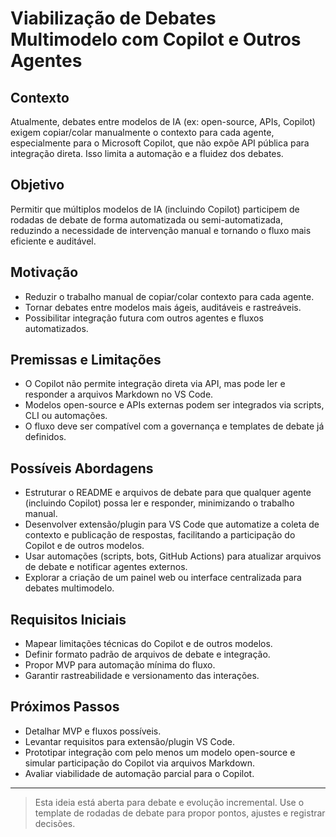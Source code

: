 # Viabilização de Debates Multimodelo com Copilot e Outros Agentes

## Contexto

Atualmente, debates entre modelos de IA (ex: open-source, APIs, Copilot) exigem copiar/colar manualmente o contexto para cada agente, especialmente para o Microsoft Copilot, que não expõe API pública para integração direta. Isso limita a automação e a fluidez dos debates.

## Objetivo

Permitir que múltiplos modelos de IA (incluindo Copilot) participem de rodadas de debate de forma automatizada ou semi-automatizada, reduzindo a necessidade de intervenção manual e tornando o fluxo mais eficiente e auditável.

## Motivação

- Reduzir o trabalho manual de copiar/colar contexto para cada agente.
- Tornar debates entre modelos mais ágeis, auditáveis e rastreáveis.
- Possibilitar integração futura com outros agentes e fluxos automatizados.

## Premissas e Limitações

- O Copilot não permite integração direta via API, mas pode ler e responder a arquivos Markdown no VS Code.
- Modelos open-source e APIs externas podem ser integrados via scripts, CLI ou automações.
- O fluxo deve ser compatível com a governança e templates de debate já definidos.

## Possíveis Abordagens

- Estruturar o README e arquivos de debate para que qualquer agente (incluindo Copilot) possa ler e responder, minimizando o trabalho manual.
- Desenvolver extensão/plugin para VS Code que automatize a coleta de contexto e publicação de respostas, facilitando a participação do Copilot e de outros modelos.
- Usar automações (scripts, bots, GitHub Actions) para atualizar arquivos de debate e notificar agentes externos.
- Explorar a criação de um painel web ou interface centralizada para debates multimodelo.

## Requisitos Iniciais

- Mapear limitações técnicas do Copilot e de outros modelos.
- Definir formato padrão de arquivos de debate e integração.
- Propor MVP para automação mínima do fluxo.
- Garantir rastreabilidade e versionamento das interações.

## Próximos Passos

- Detalhar MVP e fluxos possíveis.
- Levantar requisitos para extensão/plugin VS Code.
- Prototipar integração com pelo menos um modelo open-source e simular participação do Copilot via arquivos Markdown.
- Avaliar viabilidade de automação parcial para o Copilot.

---

> Esta ideia está aberta para debate e evolução incremental. Use o template de rodadas de debate para propor pontos, ajustes e registrar decisões.
